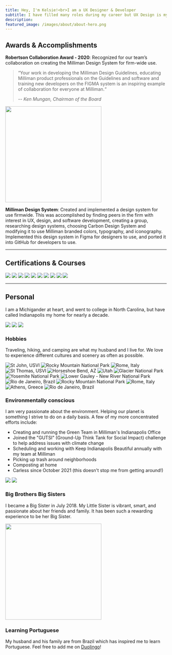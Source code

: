 ```yaml
---
title: Hey, I'm Kelsie!<br>I am a UX Designer & Developer
subtitle: I have filled many roles during my career but UX Design is my passion.
description:
featured_image: /images/about/about-hero.png
---
```

## Awards & Accomplishments

**Robertson Collaboration Award - 2020**: Recognized for our team’s collaboration on creating the Milliman Design System for firm-wide use.

>“Your work in developing the Milliman Design Guidelines, educating Milliman product professionals on the Guidelines and software and training new developers on the FIGMA system is an inspiring example of collaboration for everyone at Milliman.“
>
> -- <cite>Ken Mungan, Chairman of the Board</cite>

<img src="{{site.baseurl}}/images/about/personal/collab-award.png" style="width:300px">

**Milliman Design System**: Created and implemented a design system for use firmwide. This was accomplished by finding peers in the firm with interest in UX, design, and software development, creating a group, researching design systems, choosing Carbon Design System and modifying it to use Milliman branded colors, typography, and iconography. Implemented this design system in Figma for designers to use, and ported it into GitHub for developers to use.

---

## Certifications & Courses

<div class="gallery" data-columns="4">
    <img src="/images/about/learn-ui-design.png">
    <img src="/images/about/freeCodeCamp-web-design.png">
    <img src="/images/about/freeCodeCamp-js.png">
	  <img src="/images/about/udemy-ux-design.png">
    <img src="/images/about/udemy-web-design.png">
    <img src="/images/about/udemy-react-redux.png">
    <img src="/images/about/udemy-powerbi.png">
    <img src="/images/about/udemy-user-feedback.png">
    <img src="/images/about/pragmatic-foundations.png">
    <img src="/images/about/pragmatic-market.png">
</div>

---

## Personal

I am a Michigander at heart, and went to college in North Carolina, but have called Indianapolis my home for nearly a decade.

<div class="gallery" data-columns="3">
    <img src="/images/about/personal/gr.png">
    <img src="/images/about/personal/raleigh.png">
    <img src="/images/about/personal/indy.png">
</div>

### Hobbies

Traveling, hiking, and camping are what my husband and I live for. We love to experience different cultures and scenery as often as possible.

<div class="gallery" data-columns="4">
    <img src="/images/about/personal/IMG_5513.png" alt="St John, USVI">
    <img src="/images/about/personal/IMG_1196.png" alt="Rocky Mountain National Park">
    <img src="/images/about/personal/IMG_0221.png" alt="Rome, Italy">
    <img src="/images/about/personal/IMG_0592.png" alt="St Thomas, USVI">
    <img src="/images/about/personal/IMG_04131.png" alt="Horseshoe Bend, AZ">
    <img src="/images/about/personal/IMG_3167.png" alt="Utah">
    <img src="/images/about/personal/IMG_7632.png" alt="Glacier National Park">
    <img src="/images/about/personal/IMG_0206.png" alt="Yosemite National Park">
    <img src="/images/about/personal/IMG_0093.png" alt="Lower Gauley - New River National Park">
    <img src="/images/about/personal/IMG_7524.png" alt="Rio de Janeiro, Brazil">
    <img src="/images/about/personal/IMG_0080.png" alt="Rocky Mountain National Park">
    <img src="/images/about/personal/IMG_0026.png" alt="Rome, Italy">
    <img src="/images/about/personal/IMG_0365.png" alt="Athens, Greece">
    <img src="/images/about/personal/IMG_7507.png" alt="Rio de Janeiro, Brazil">
</div>

### Environmentally conscious

I am very passionate about the environment. Helping our planet is something I strive to do on a daily basis. A few of my more concentrated efforts include:
- Creating and running the Green Team in Milliman's Indianapolis Office
- Joined the "GUTSI" (Ground-Up Think Tank for Social Impact) challenge to help address issues with climate change
- Scheduling and working with Keep Indianapolis Beautiful annually with my team at Milliman
- Picking up trash around neighborhoods
- Composting at home
- Carless since October 2021 (this doesn't stop me from getting around!)

<div class="gallery" data-columns="2">
    <img src="/images/about/personal/KIB-GreenKids.jpg">
    <img src="/images/about/personal/KIB-GreenSpace.jpg">
</div>

### Big Brothers Big Sisters

I became a Big Sister in July 2018. My Little Sister is vibrant, smart, and passionate about her friends and family. It has been such a rewarding experience to be her Big Sister.

<img src="{{site.baseurl}}/images/about/personal/bbbsci.jpeg" style="width:300px">

### Learning Portuguese

My husband and his family are from Brazil which has inspired me to learn Portuguese. Feel free to add me on [Duolingo](https://www.duolingo.com/profile/kelsiegosser?via=share_profile)!
